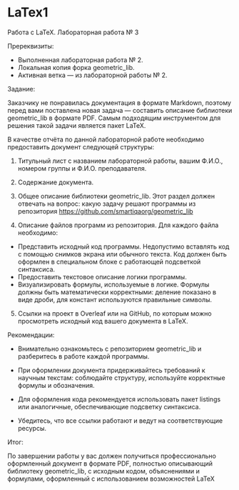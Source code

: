 # LaTex1
Работа с LaTeX. Лабораторная работа № 3



Пререквизиты:

- Выполненная лабораторная работа № 2.
- Локальная копия форка geometric_lib.
- Активная ветка — из лабораторной работы № 2.



Задание:

Заказчику не понравилась документация в формате Markdown,
поэтому перед вами поставлена новая задача — составить
описание библиотеки geometric_lib в формате PDF.
Самым подходящим инструментом для решения такой задачи
является пакет LaTeX.

В качестве отчёта по данной лабораторной работе необходимо
предоставить документ следующей структуры:

1. Титульный лист с названием лабораторной работы, вашим
Ф.И.О., номером группы и Ф.И.О. преподавателя.

2. Содержание документа.

3. Общее описание библиотеки geometric_lib. Этот раздел
должен отвечать на вопрос: какую задачу решают программы
из репозитория https://github.com/smartiqaorg/geometric_lib

4. Описание файлов программ из репозитория. Для
каждого файла необходимо:
- Представить исходный код программы. Недопустимо
вставлять код с помощью снимков экрана или обычного
текста. Код должен быть оформлен в специальном блоке
с работающей подсветкой синтаксиса.
- Предоставить текстовое описание логики программы.
- Визуализировать формулы, используемые в логике.
Формулы должны быть математически корректными:
деление показано в виде дроби, для констант
используются правильные символы.

5. Ссылки на проект в Overleaf или на GitHub, по которым
можно просмотреть исходный код вашего документа в LaTeX.



Рекомендации:
- Внимательно ознакомьтесь с репозиторием geometric_lib
и разберитесь в работе каждой программы.

- При оформлении документа придерживайтесь
требований к научным текстам: соблюдайте структуру,
используйте корректные формулы и обозначения.

- Для оформления кода рекомендуется использовать пакет
listings или аналогичные, обеспечивающие подсветку
синтаксиса.

- Убедитесь, что все ссылки работают и ведут на
соответствующие ресурсы.



Итог:

По завершении работы у вас должен получиться профессионально
оформленный документ в формате PDF, полностью описывающий
библиотеку geometric_lib, с исходным кодом, объяснениями и
формулами, оформленный с использованием возможностей LaTeX